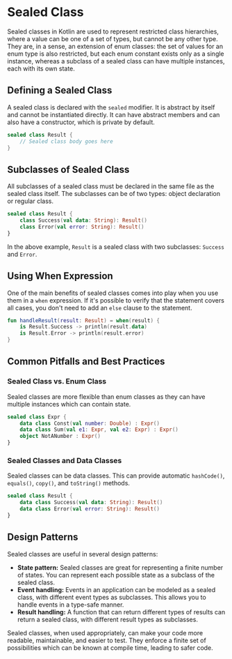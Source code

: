 # Sealed Class

Sealed classes in Kotlin are used to represent restricted class hierarchies, where a value can be one of a set of types, but cannot be any other type. They are, in a sense, an extension of enum classes: the set of values for an enum type is also restricted, but each enum constant exists only as a single instance, whereas a subclass of a sealed class can have multiple instances, each with its own state.

## Defining a Sealed Class

A sealed class is declared with the `sealed` modifier. It is abstract by itself and cannot be instantiated directly. It can have abstract members and can also have a constructor, which is private by default.

```kotlin title="SealedClassDefinition.kt"
sealed class Result {
    // Sealed class body goes here
}
```

## Subclasses of Sealed Class

All subclasses of a sealed class must be declared in the same file as the sealed class itself. The subclasses can be of two types: object declaration or regular class.

```kotlin title="SealedClassSubclasses.kt"
sealed class Result {
    class Success(val data: String): Result()
    class Error(val error: String): Result()
}
```

In the above example, `Result` is a sealed class with two subclasses: `Success` and `Error`.

## Using When Expression

One of the main benefits of sealed classes comes into play when you use them in a `when` expression. If it's possible to verify that the statement covers all cases, you don't need to add an `else` clause to the statement.

```kotlin title="SealedClassWhenExpression.kt"
fun handleResult(result: Result) = when(result) {
    is Result.Success -> println(result.data)
    is Result.Error -> println(result.error)
}
```

## Common Pitfalls and Best Practices

### Sealed Class vs. Enum Class

Sealed classes are more flexible than enum classes as they can have multiple instances which can contain state.

```kotlin title="SealedClassVsEnumClass.kt"
sealed class Expr {
    data class Const(val number: Double) : Expr()
    data class Sum(val e1: Expr, val e2: Expr) : Expr()
    object NotANumber : Expr()
}
```

### Sealed Classes and Data Classes

Sealed classes can be data classes. This can provide automatic `hashCode()`, `equals()`, `copy()`, and `toString()` methods.

```kotlin title="SealedDataClasses.kt"
sealed class Result {
    data class Success(val data: String): Result()
    data class Error(val error: String): Result()
}
```

## Design Patterns

Sealed classes are useful in several design patterns:

- **State pattern:** Sealed classes are great for representing a finite number of states. You can represent each possible state as a subclass of the sealed class.
- **Event handling:** Events in an application can be modeled as a sealed class, with different event types as subclasses. This allows you to handle events in a type-safe manner.
- **Result handling:** A function that can return different types of results can return a sealed class, with different result types as subclasses.

Sealed classes, when used appropriately, can make your code more readable, maintainable, and easier to test. They enforce a finite set of possibilities which can be known at compile time, leading to safer code.
